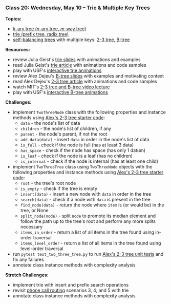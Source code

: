 ### Class 20: Wednesday, May 10 – Trie & Multiple Key Trees

**Topics:**
- [*k*-ary tree (*n*-ary tree, *m*-way tree)][k-ary tree]
- [trie (prefix tree, radix tree)][trie]
- [self-balancing trees] with multiple keys: [2-3 tree], [B-tree]
<!-- - [space-partitioning] trees: [quadtree], [octree], [k-d tree] -->

**Resources:**
- review Julia Geist's [trie slides] with animations and examples
- read Julia Geist's [trie article] with animations and code samples
- play with USF's [interactive trie animations][USF trie]
- review Alex Dejeu's [B-tree slides] with examples and motivating context
- read Alex Dejeu's [2-3 tree article] with animations and code samples
- watch MIT's [2-3 tree and B-tree video lecture]
- play with USF's [interactive B-tree animations][USF B-tree]

**Challenges:**
- implement `TwoThreeNode` class with the following properties and instance methods using [Alex's 2-3 tree starter code]:
    - `data` - the node's list of data
    - `children` - the node's list of children, if any
    - `parent` - the node's parent, if not the root
    - `add_data(data)` - insert `data` in order in the node's list of data
    - `is_full` - check if the node is full (has at least 3 data)
    - `has_space` - check if the node has space (has only 1 datum)
    - `is_leaf` - check if the node is a leaf (has no children)
    - `is_internal` - check if the node is internal (has at least one child)
- implement `TwoThreeTree` class using `TwoThreeNode` objects with the following properties and instance methods using [Alex's 2-3 tree starter code]:
    - `root` - the tree's root node
    - `is_empty` - check if the tree is empty
    - `insert(data)` - insert a new node with `data` in order in the tree
    - `search(data)` - check if a node with `data` is present in the tree
    - `find_node(data)` - return the node where `item` is (or would be) in the tree, or None
    - `split_node(node)` - split `node` to promote its median element and follow the path up to the tree's root and perform any more splits necessary
    - `items_in_order` - return a list of all items in the tree found using in-order traversal
    - `items_level_order` - return a list of all items in the tree found using level-order traversal
- run `pytest test_two_three_tree.py` to run [Alex's 2-3 tree unit tests] and fix any failures
- annotate class instance methods with complexity analysis

**Stretch Challenges:**
- implement trie with insert and prefix search operations
- revisit [phone call routing] scenarios 3, 4, and 5 with trie
- annotate class instance methods with complexity analysis

[k-ary tree]: https://en.wikipedia.org/wiki/K-ary_tree
[trie]: https://en.wikipedia.org/wiki/Trie
[self-balancing trees]: https://en.wikipedia.org/wiki/Self-balancing_binary_search_tree
[2-3 tree]: https://en.wikipedia.org/wiki/2%E2%80%933_tree
[B-tree]: https://en.wikipedia.org/wiki/B-tree

[space-partitioning]: https://en.wikipedia.org/wiki/Space_partitioning
[quadtree]: https://en.wikipedia.org/wiki/Quadtree
[octree]: https://en.wikipedia.org/wiki/Octree
[k-d tree]: https://en.wikipedia.org/wiki/K-d_tree

[trie slides]: https://docs.google.com/presentation/d/11LDrlureRaXyg6ZfjgJvdMZohLfk-0JYuB1RW2xVZDE/edit#slide=id.p
[trie article]: https://medium.com/algorithms/trie-prefix-tree-algorithm-ee7ab3fe3413
[Julia trie article]: http://juliageist.com/blog/algorithms-and-data-structures/trie-prefix-tree/
[B-tree slides]: slides/B-Trees.pdf
[2-3 tree article]: https://medium.com/@alexdejeu/9b50e3484a47
[2-3 tree and B-tree video lecture]: https://www.youtube.com/watch?v=TOb1tuEZ2X4
[USF trie]: https://www.cs.usfca.edu/~galles/visualization/Trie.html
[USF B-tree]: https://www.cs.usfca.edu/~galles/visualization/BTree.html

[Alex's 2-3 tree starter code]: https://github.com/alexander-dejeu/CodeForMediumArticles/blob/master/TwoThreeTree/starter_two_three_tree.py
[Alex's 2-3 tree unit tests]: https://github.com/alexander-dejeu/CodeForMediumArticles/blob/master/TwoThreeTree/test_two_three_tree.py

[phone call routing]: http://make.sc/db-phone-call-routing
